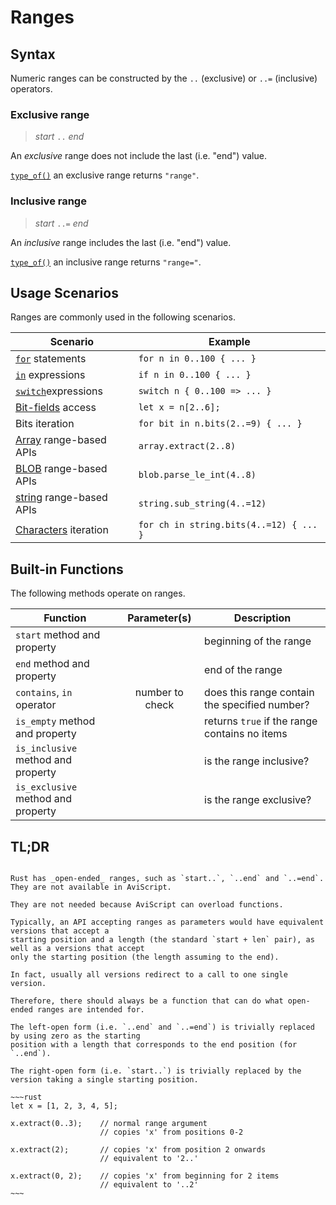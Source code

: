 Ranges
======


Syntax
------

Numeric ranges can be constructed by the `..` (exclusive) or `..=` (inclusive) operators.

### Exclusive range

> _start_ `..` _end_

An _exclusive_ range does not include the last (i.e. "end") value.

[`type_of()`](meta/type-of.md) an exclusive range returns `"range"`.

### Inclusive range

> _start_ `..=` _end_

An _inclusive_ range includes the last (i.e. "end") value.

[`type_of()`](meta/type-of.md) an inclusive range returns `"range="`.


Usage Scenarios
---------------

Ranges are commonly used in the following scenarios.

| Scenario                                      | Example                                 |
|-----------------------------------------------| --------------------------------------- |
| [`for`](control-flow/for.md) statements                    | `for n in 0..100 { ... }`               |
| [`in`](operators/operators.md) expressions              | `if n in 0..100 { ... }`                |
| [`switch`](control-flow/switch.md)expressions             | `switch n { 0..100 => ... }`            |
| [Bit-fields](types/bit-fields.md) access            | `let x = n[2..6];`                      |
| Bits iteration                                | `for bit in n.bits(2..=9) { ... }`      |
| [Array](types/arrays.md) range-based APIs | `array.extract(2..8)`                   |
| [BLOB](types/blobs.md) range-based APIs             | `blob.parse_le_int(4..8)`               |
| [string](types/strings-chars.md) range-based APIs   | `string.sub_string(4..=12)`             |
| [Characters](types/strings-chars.md) iteration      | `for ch in string.bits(4..=12) { ... }` |


Built-in Functions
------------------

The following methods operate on ranges.

| Function                           |  Parameter(s)   | Description                                   |
| ---------------------------------- | :-------------: | --------------------------------------------- |
| `start` method and property        |                 | beginning of the range                        |
| `end` method and property          |                 | end of the range                              |
| `contains`, `in` operator          | number to check | does this range contain the specified number? |
| `is_empty` method and property     |                 | returns `true` if the range contains no items |
| `is_inclusive` method and property |                 | is the range inclusive?                       |
| `is_exclusive` method and property |                 | is the range exclusive?                       |


TL;DR
-----

```admonish question "What happened to the _open-ended_ ranges?"

Rust has _open-ended_ ranges, such as `start..`, `..end` and `..=end`.  They are not available in AviScript.

They are not needed because AviScript can overload functions.

Typically, an API accepting ranges as parameters would have equivalent versions that accept a
starting position and a length (the standard `start + len` pair), as well as a versions that accept
only the starting position (the length assuming to the end).

In fact, usually all versions redirect to a call to one single version.

Therefore, there should always be a function that can do what open-ended ranges are intended for.

The left-open form (i.e. `..end` and `..=end`) is trivially replaced by using zero as the starting
position with a length that corresponds to the end position (for `..end`).

The right-open form (i.e. `start..`) is trivially replaced by the version taking a single starting position.

~~~rust
let x = [1, 2, 3, 4, 5];

x.extract(0..3);    // normal range argument
                    // copies 'x' from positions 0-2

x.extract(2);       // copies 'x' from position 2 onwards
                    // equivalent to '2..'

x.extract(0, 2);    // copies 'x' from beginning for 2 items
                    // equivalent to '..2'
~~~
```
